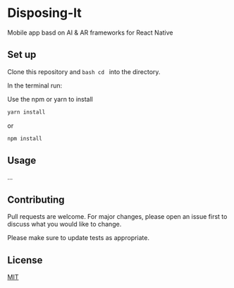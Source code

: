 # Disposing-It
Mobile app basd on AI &amp; AR frameworks for React Native

## Set up

Clone this repository and ```bash cd ``` into the directory.

In the terminal run:

Use the npm or yarn to install

```bash
yarn install
```

or

```bash
npm install
```

## Usage

...

## Contributing
Pull requests are welcome. For major changes, please open an issue first to discuss what you would like to change.

Please make sure to update tests as appropriate.

## License
[MIT](https://choosealicense.com/licenses/mit/)
